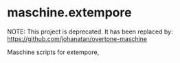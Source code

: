 maschine.extempore
==================

NOTE: This project is deprecated. It has been replaced by:
https://github.com/johanatan/overtone-maschine

Maschine scripts for extempore,

